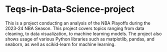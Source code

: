 # Teqs-in-Data-Science-project

This is a project conducting an analysis of the NBA Playoffs during the 2023-24 NBA Season. This project covers topics ranging from data cleaning, to data visualization, to machine learning models. The project also shows usage of various Python libraries such as matplotlib, pandas, and seaborn, as well as scikid-learn for machine learning.
